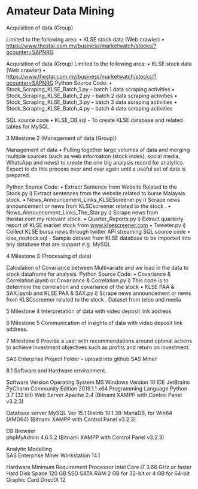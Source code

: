 # Amateur Data Mining 

Acquisition of data (Group)

Limited to the following area: 
•	KLSE stock data (Web crawler)
•	https://www.thestar.com.my/business/marketwatch/stocks/?qcounter=SAPNRG


Acquisition of data (Group)
Limited to the following area: 
•	KLSE stock data (Web crawler)
•	https://www.thestar.com.my/business/marketwatch/stocks/?qcounter=SAPNRG
Python Source Code:
•	Stock_Scraping_KLSE_Batch_1.py – batch 1 data scraping activities
•	Stock_Scraping_KLSE_Batch_2.py – batch 2 data scraping activities
•	Stock_Scraping_KLSE_Batch_3.py – batch 3 data scraping activities
•	Stock_Scraping_KLSE_Batch_4.py – batch 4 data scraping activities

SQL source code
•	KLSE_DB.sql - To create KLSE database and related tables for MySQL

3	Milestone 2 (Management of data (Group))

Management of data
•	Pulling together large volumes of data and merging multiple sources (such as web information (stock index), social media, WhatsApp and news) to create the one big analysis record for analytics. Expect to do this process over and over again until a useful set of data is prepared.

Python Source Code:
•	Extract Sentence from Website Related to the Stock.py
i)	Extract sentences from the website related to burse Malaysia stock.
•	News_Announcement_Links_KLSEScreener.py
i)	Scrape news announcement or news  from KLSCscreener related to the stock .
•	News_Announcement_Links_The_Star.py
i)	Scrape news from thestar.com.my relevant stock.
•	Quarter_Reports.py
i)	Extract quarterly report of KLSE market stock from www.klsescreener.com
•	Tweeter.py
i)	Collect KLSE bursa news through twitter API streaming
SQL source code
•	klse_nostock.sql - Sample dataset from KLSE database to be imported into any database that are support e.g. MySQL

4	Milestone 3 (Processing of data)

Calculation of Covariance between Multivariate and we load in the data to stock dataframe for analysis.
Python Source Code:
•	Covariance & Correlation.ipynb or Covariance & Correlation.py
i)	This code is to determine the correlation and covariance of the stock
•	KLSE PAA & SAX.ipynb and KLSE PAA & SAX.py
i)	Scrape news announcement or news  from KLSCscreener related to the stock .
Dataset from telco and media

5	Milestone 4 
Interpretation of data with video deposit link address

6	Milestone 5 
Communication of insights of data with video deposit link address.

7	Milestone 6 
Provide a user with recommendations around optimal actions to achieve investment objectives such as profits and return on investment.

SAS Enterprise Project Folder – upload into github SAS Miner

8.1	Software and Hardware environment. 

Software 	Version 
Operating System	 MS Windows Version 10
IDE	JetBrains PyCharm Community Edition 2019.1.1 x64
Programming Language	Python 3.7 (32 bit)
Web Server	Apache 2.4 (Bitnami XAMPP with Control Panel v3.2.3)

Database server	
MySQL Ver 15.1 Distrib 10.1.38-MariaDB, for Win64 (AMD64) (Bitnami XAMPP with Control Panel v3.2.3)

DB Browser	
phpMyAdmin 4.6.5.2 (Bitnami XAMPP with Control Panel v3.2.3)

Analytic Modelling	
SAS Enterprise Miner Workstation 14.1

Hardware	Minimum Requirement
Processor	Intel Core i7 3.66 GHz or faster
Hard Disk Space	120 GB SSD SATA
RAM	2 GB for 32-bit or 4 GB for 64-bit
Graphic Card	DirectX 12


